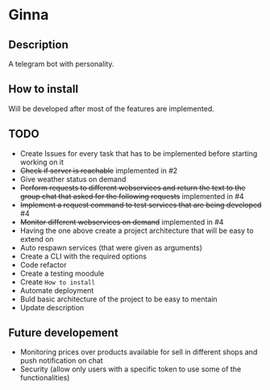 # Ginna

## Description

A telegram bot with personality.

## How to install

Will be developed after most of the features are implemented.

## TODO

- Create Issues for every task that has to be implemented before starting working on it
- ~~Check if server is reachable~~ implemented in #2 
- Give weather status on demand
- ~~Perform requests to different webservices and return the text to the group chat that asked for the following requests~~ implemented in #4
- ~~Implement a request command to test services that are being developed~~ #4
- ~~Monitor different webservices on demand~~ implemented in #4
- Having the one above create a project architecture that will be easy to extend on
- Auto respawn services (that were given as arguments)
- Create a CLI with the required options
- Code refactor
- Create a testing moodule
- Create ``How to install ``
- Automate deployment
- Buld basic architecture of the project to be easy to mentain
- Update description


## Future developement

- Monitoring prices over products available for sell in different shops and push notification on chat
- Security (allow only users with a specific token to use some of the functionalities)